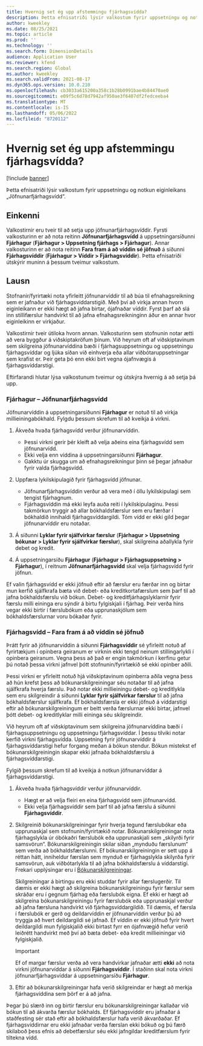 ```yaml
---
title: Hvernig set ég upp afstemmingu fjárhagsvídda?
description: Þetta efnisatriði lýsir valkostum fyrir uppsetningu og notkun eiginleikans „Jöfnunarfjárhagsvídd“.
author: kweekley
ms.date: 08/25/2021
ms.topic: article
ms.prod: ''
ms.technology: ''
ms.search.form: DimensionDetails
audience: Application User
ms.reviewer: kfend
ms.search.region: Global
ms.author: kweekley
ms.search.validFrom: 2021-08-17
ms.dyn365.ops.version: 10.0.210
ms.openlocfilehash: cb3033a615200a358c1b28b0991bae4b84470ae0
ms.sourcegitcommit: e09f5c6d78d7942af950ae3f6407df2fedceeba4
ms.translationtype: MT
ms.contentlocale: is-IS
ms.lasthandoff: 05/06/2022
ms.locfileid: "8720112"
---
```

# <a name="how-do-i-set-up-balancing-financial-dimensions"></a>Hvernig set ég upp afstemmingu fjárhagsvídda?

[!include [banner](../includes/banner.md)]

Þetta efnisatriði lýsir valkostum fyrir uppsetningu og notkun eiginleikans „Jöfnunarfjárhagsvídd“.

## <a name="symptom"></a>Einkenni

Valkostirnir eru tveir til að setja upp jöfnunarfjárhagsvíddir. Fyrsti valkosturinn er að nota reitinn **Jöfnunarfjárhagsvídd** á uppsetningarsíðunni **Fjárhagur** (**Fjárhagur \> Uppsetning fjárhags \> Fjárhagur**). Annar valkosturinn er að nota reitinn **Fara fram á að víddin sé jöfnuð** á síðunni **Fjárhagsvíddir** (**Fjárhagur \> Víddir \> Fjárhagsvíddir**). Þetta efnisatriði útskýrir muninn á þessum tveimur valkostum.

## <a name="resolution"></a>Lausn

Stofnanir/fyrirtæki nota yfirleitt jöfnunarvíddir til að búa til efnahagsreikning sem er jafnaður við fjárhagsvíddarstigið. Með því að virkja annan hvorn eiginleikann er ekki hægt að jafna birtar, ójafnaðar víddir. Fyrst þarf að slá inn stillifærslur handvirkt til að jafna efnahagsreikninginn áður en annar hvor eiginleikinn er virkjaður.

Valkostirnir tveir útiloka hvorn annan. Valkosturinn sem stofnunin notar ætti að vera byggður á viðskiptakröfum þínum. Við heyrum oft af viðskiptavinum sem skilgreina jöfnunarvíddina bæði í fjárhagsuppsetningu og uppsetningu fjárhagsvíddar og ljúka síðan við einhverja eða allar viðbótaruppsetningar sem krafist er. Þeir geta þó enn ekki birt vegna ójafnvægis á fjárhagsvíddarstigi.

Eftirfarandi hlutar lýsa valkostunum tveimur og útskýra hvernig á að setja þá upp.

### <a name="ledger--balancing-financial-dimension"></a>Fjárhagur – Jöfnunarfjárhagsvídd

Jöfnunarvíddin á uppsetningarsíðunni **Fjárhagur** er notuð til að virkja millieiningabókhald. Fylgdu þessum skrefum til að kveikja á virkni.

1. Ákveða hvaða fjárhagsvídd verður jöfnunarvíddin.

    - Þessi virkni gerir þér kleift að velja aðeins eina fjárhagsvídd sem jöfnunarvídd.
    - Ekki velja enn víddina á uppsetningarsíðunni **Fjárhagur**.
    - Gakktu úr skugga um að efnahagsreikningur þinn sé þegar jafnaður fyrir valda fjárhagsvídd.

2. Uppfæra lykilskipulagið fyrir fjárhagsvídd jöfnunar.

    - Jöfnunarfjárhagsvíddin verður að vera með í öllu lykilskipulagi sem tengist fjárhagnum.
    - Fjárhagsvíddin má ekki leyfa auða reiti í lykilskipulaginu. Þessi takmörkun tryggir að allar bókhaldsfærslur sem eru færðar í bókhaldið innihaldi fjárhagsvíddargildi. Tóm vídd er ekki gild þegar jöfnunarvíddir eru notaðar.

3. Á síðunni **Lyklar fyrir sjálfvirkar færslur** (**Fjárhagur \> Uppsetning bókunar \> Lyklar fyrir sjálfvirkar færslur**), skal skilgreina aðallykla fyrir debet og kredit.
4. Á uppsetningarsíðu **Fjárhagur** (**Fjárhagur \> Fjárhagsuppsetning \> Fjárhagur**), í reitnum **Jöfnunarfjárhagsvídd** skal velja fjárhagsvídd fyrir jöfnun.

Ef valin fjárhagsvídd er ekki jöfnuð eftir að færslur eru færðar inn og birtar mun kerfið sjálfkrafa bæta við debet- eða kreditkortafærslum sem þarf til að jafna bókhaldsfærslu við bókun. Debet- og kreditfjárhagslyklarnir fyrir færslu milli eininga eru sýndir á birtu fylgiskjali í fjárhag. Þeir verða hins vegar ekki birtir í færslubókum eða upprunaskjölum sem bókhaldsfærslurnar voru bókaðar fyrir.

### <a name="financial-dimensions--require-the-dimension-to-be-balanced"></a>Fjárhagsvídd – Fara fram á að víddin sé jöfnuð

Þrátt fyrir að jöfnunarvíddin á síðunni **Fjárhagsvíddir** sé yfirleitt notuð af fyrirtækjum í opinbera geiranum er virknin ekki tengd neinum stillingarlykli í opinbera geiranum. Vegna þess að það er engin takmörkun í kerfinu getur þú notað þessa virkni jafnvel þótt stofnunin/fyrirtækið sé ekki opinber aðili.

Þessi virkni er yfirleitt notuð hjá viðskiptavinum opinberra aðila vegna þess að hún krefst þess að bókunarskilgreiningar séu notaðar til að jafna sjálfkrafa hverja færslu. Það notar ekki millieiningu debet- og kreditlykla sem eru skilgreindir á síðunni **Lyklar fyrir sjálfvirkar færslur** til að jafna bókhaldsfærslur sjálfkrafa. Ef bókhaldsfærsla er ekki jöfnuð á víddarstigi eftir að bókunarskilgreiningum er beitt verða færslurnar ekki birtar, jafnvel þótt debet- og kreditlyklar milli eininga séu skilgreindir.

Við heyrum oft af viðskiptavinum sem skilgreina jöfnunarvíddina bæði í fjárhagsuppsetningu og uppsetningu fjárhagsvíddar. Í þessu tilviki notar kerfið virkni fjárhagsvídda. Uppsetning fyrir jöfnunarvíddir á fjárhagsvíddarstigi hefur forgang meðan á bókun stendur. Bókun mistekst ef bókunarskilgreiningin skapar ekki jafnaða bókhaldsfærslu á fjárhagsvíddarstigi.

Fylgið þessum skrefum til að kveikja á notkun jöfnunarvíddar á fjárhagsvíddarstigi.

1. Ákveða hvaða fjárhagsvíddir verður jöfnunarvíddir.

    - Hægt er að velja fleiri en eina fjárhagsvídd sem jöfnunarvídd.
    - Ekki velja fjárhagsvíddir sem þarf til að jafna færslu á síðunni **Fjárhagsvíddir**.

2. Skilgreinið bókunarskilgreiningar fyrir hverja tegund færslubókar eða upprunaskjal sem stofnunin/fyrirtækið notar. Bókunarskilgreiningar nota fjárhagslykla úr óbókaðri færslubók eða upprunaskjali sem „skilyrði fyrir samsvörun“. Bókunarskilgreiningin skilar síðan „mynduðu færslunum“ sem verða að bókhaldsfærslunni. Ef bókunarskilgreiningin er sett upp á réttan hátt, inniheldur færslan sem mynduð er fjárhagslykla skilyrða fyrir samsvörun, auk viðbótarlykla til að jafna bókhaldsfærslu á víddarstigi. Frekari upplýsingar eru í [Bókunarskilgreiningar](posting-definitions.md). 
   
   Skilgreiningar á birtingu eru ekki studdar fyrir allar færslugerðir. Til dæmis er ekki hægt að skilgreina bókunarskilgreiningu fyrir færslur sem skráðar eru í gegnum fjárhag eða færslubók eigna. Ef ekki er hægt að skilgreina bókunarskilgreiningu fyrir færslubók eða upprunaskjal verður að jafna færsluna handvirkt við fjárhagsvíddargildið. Til dæmis, ef færsla í færslubók er gerð og deildarvíddin er jöfnunarvíddin verður þú að tryggja að hvert deildargildi sé jafnað.  Ef víddin er ekki jöfnuð fyrir hvert deildargildi mun fylgiskjalið ekki birtast fyrr en ójafnvægið hefur verið leiðrétt handvirkt með því að bæta debet- eða kredit millieiningar við fylgiskjalið. 

    > [!IMPORTANT]
    > Ef of margar færslur verða að vera handvirkar jafnaðar ætti **ekki** að nota virkni jöfnunarvíddar á síðunni **Fjárhagsvíddir**. Í staðinn skal nota virkni jöfnunarfjárhagsvíddar á uppsetningarsíðu **Fjárhagur**.

3. Eftir að bókunarskilgreiningar hafa verið skilgreindar er hægt að merkja fjárhagsvíddina sem þörf er á að jafna.

Þegar þú slærð inn og birtir færslur eru bókunarskilgreiningar kallaðar við bókun til að ákvarða færslur bókhalds. Ef fjárhagsvíddir eru jafnaðar á staðfesting sér stað eftir að bókhaldsfærslur hafa verið ákvarðaðar. Ef fjárhagsvíddirnar eru ekki jafnaðar verða færslan ekki bókuð og þú færð skilaboð þess efnis að debetfærslur séu ekki jafngildar kreditfærslum fyrir tiltekna vídd.

